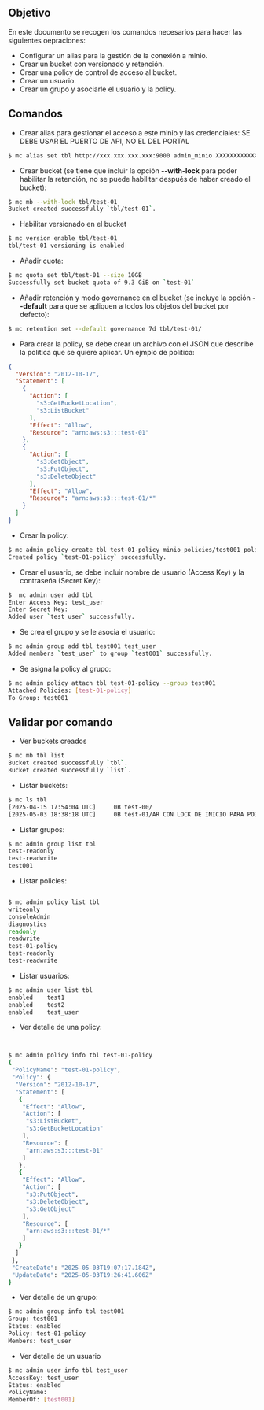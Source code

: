 ## Objetivo
En este documento se recogen los comandos necesarios para hacer las siguientes oepraciones:
- Configurar un alias para la gestión de la conexión a minio.
- Crear un bucket con versionado y retención.
- Crear una policy de control de acceso al bucket.
- Crear un usuario.
- Crear un grupo y asociarle el usuario y la policy.

## Comandos
- Crear alias para gestionar el acceso a este minio y las credenciales: SE DEBE USAR EL PUERTO DE API, NO EL DEL PORTAL
```bash
$ mc alias set tbl http://xxx.xxx.xxx.xxx:9000 admin_minio XXXXXXXXXXXXXXXXXXXXXXXXXXXXXX
```

- Crear bucket (se tiene que incluir la opción **--with-lock** para poder habilitar la retención, no se puede habilitar después de haber creado el bucket):
```bash
$ mc mb --with-lock tbl/test-01
Bucket created successfully `tbl/test-01`.  
```
- Habilitar versionado en el bucket
```bash
$ mc version enable tbl/test-01
tbl/test-01 versioning is enabled
```

- Añadir cuota:
```bash
$ mc quota set tbl/test-01 --size 10GB
Successfully set bucket quota of 9.3 GiB on `test-01`
```

- Añadir retención y modo governance en el bucket (se incluye la opción **--default** para que se apliquen a todos los objetos del bucket por defecto):
```bash
$ mc retention set --default governance 7d tbl/test-01/ 
```

- Para crear la policy, se debe crear un archivo con el JSON que describe la política que se quiere aplicar. Un ejmplo de política:
```json
{
  "Version": "2012-10-17",
  "Statement": [
    {
      "Action": [
        "s3:GetBucketLocation",
        "s3:ListBucket"
      ],
      "Effect": "Allow",
      "Resource": "arn:aws:s3:::test-01"
    },
    {
      "Action": [
        "s3:GetObject",
        "s3:PutObject",
        "s3:DeleteObject"
      ],
      "Effect": "Allow",
      "Resource": "arn:aws:s3:::test-01/*"
    }
  ]
}

```
- Crear la policy:
```bash
$ mc admin policy create tbl test-01-policy minio_policies/test001_policy.json
Created policy `test-01-policy` successfully.
```

- Crear el usuario, se debe incluir nombre de usuario (Access Key) y la contraseña (Secret Key):
```bash
$  mc admin user add tbl
Enter Access Key: test_user
Enter Secret Key: 
Added user `test_user` successfully.
```

- Se crea el grupo y se le asocia el usuario:
```bash
$ mc admin group add tbl test001 test_user
Added members `test_user` to group `test001` successfully.
```
- Se asigna la policy al grupo:
```bash
$ mc admin policy attach tbl test-01-policy --group test001
Attached Policies: [test-01-policy]
To Group: test001
```

## Validar por comando

- Ver buckets creados
```bash
$ mc mb tbl list
Bucket created successfully `tbl`.
Bucket created successfully `list`.
```

- Listar buckets:
```bash
$ mc ls tbl
[2025-04-15 17:54:04 UTC]     0B test-00/
[2025-05-03 18:38:18 UTC]     0B test-01/AR CON LOCK DE INICIO PARA PODER HABILITAR a RETENCIÓN
```

- Listar grupos:
```bash
$ mc admin group list tbl
test-readonly
test-readwrite
test001
```

- Listar policies:
```bash

$ mc admin policy list tbl
writeonly
consoleAdmin
diagnostics
readonly
readwrite
test-01-policy
test-readonly
test-readwrite
```

- Listar usuarios:
```bash
$ mc admin user list tbl
enabled    test1                                     
enabled    test2                                     
enabled    test_user        
```

- Ver detalle de una policy:
```bash


$ mc admin policy info tbl test-01-policy
{
 "PolicyName": "test-01-policy",
 "Policy": {
  "Version": "2012-10-17",
  "Statement": [
   {
    "Effect": "Allow",
    "Action": [
     "s3:ListBucket",
     "s3:GetBucketLocation"
    ],
    "Resource": [
     "arn:aws:s3:::test-01"
    ]
   },
   {
    "Effect": "Allow",
    "Action": [
     "s3:PutObject",
     "s3:DeleteObject",
     "s3:GetObject"
    ],
    "Resource": [
     "arn:aws:s3:::test-01/*"
    ]
   }
  ]
 },
 "CreateDate": "2025-05-03T19:07:17.184Z",
 "UpdateDate": "2025-05-03T19:26:41.606Z"
}
```
- Ver detalle de un grupo:
```bash
$ mc admin group info tbl test001
Group: test001
Status: enabled
Policy: test-01-policy
Members: test_user
```

- Ver detalle de un usuario
```bash
$ mc admin user info tbl test_user
AccessKey: test_user
Status: enabled
PolicyName: 
MemberOf: [test001]
```
